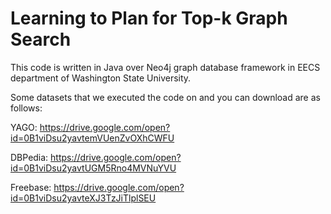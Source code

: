 # Learning to Plan for Top-k Graph Search

This code is written in Java over Neo4j graph database framework in EECS department of Washington State University.

Some datasets that we executed the code on and you can download are as follows:

YAGO: https://drive.google.com/open?id=0B1viDsu2yavtemVUenZvOXhCWFU

DBPedia: https://drive.google.com/open?id=0B1viDsu2yavtUGM5Rno4MVNuYVU

Freebase: https://drive.google.com/open?id=0B1viDsu2yavteXJ3TzJiTlplSEU



